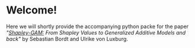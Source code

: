 # Welcome!

Here we will shortly provide the accompanying python packe for the paper *"[Shapley-GAM:](LINK) From Shapley Values to Generalized Additive Models and back"* by Sebastian Bordt and Ulrike von Luxburg.

